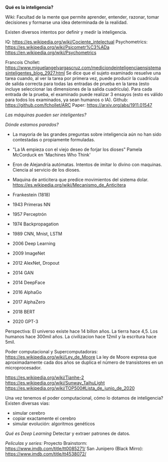 **Qué es la inteligencia?**

Wiki: Facultad de la mente que permite aprender, entender, razonar, tomar decisiones y formarse una idea determinada de la realidad.

Existen diversos intentos por definir y medir la inteligencia.

IQ:
https://es.wikipedia.org/wiki/Cociente_intelectual
Psychometrics: 
https://es.wikipedia.org/wiki/Psicometr%C3%ADa
https://en.wikipedia.org/wiki/Psychometrics

Francois Chollet:
https://www.miguelangelvargascruz.com/mediciondeinteligenciaensistemasinteligentes_blog_2927.html
Se dice que el sujeto examinado resuelve una tarea cuando, al ver la tarea por primera vez, 
puede producir la cuadrícula de salida correcta para todas las entradas de prueba en la tarea 
(esto incluye seleccionar las dimensiones de la salida cuadrícula). 
Para cada entrada de la prueba, el examinado puede realizar 3 ensayos (esto es válido para todos los examinados, ya sean humanos o IA).
Github: https://github.com/fchollet/ARC
Paper: https://arxiv.org/abs/1911.01547

*Las máquinas pueden ser inteligentes?*

*Dónde estamos parados?*
- La mayoria de las grandes preguntas sobre inteligencia aún no han sido contestadas o propiamente formuladas.
- "La IA empieza con el viejo deseo de forjar los dioses" Pamela McCorduck en 'Machines Who Think'
- Eron de Alejandría autómatas. Intentos de imitar lo divino con  maquinas. Ciencia al servicio de los dioses.
- Maquina de anticitera que predice movimientos del sistema dolar.
https://es.wikipedia.org/wiki/Mecanismo_de_Anticitera

- Frankestein (1818)
- 1943 Primeras NN
- 1957 Perceptrón
- 1974 Backpropagation
- 1989 CNN, Mnist, LSTM
- 2006 Deep Learning 
- 2009 ImageNet
- 2012 AlexNet, Dropout
- 2014 GAN
- 2014 DeepFace
- 2016 AlphaGo
- 2017 AlphaZero
- 2018 BERT
- 2020 GPT-3

Perspectiva: El universo existe hace 14 billon años. La tierra hace 4,5. Los humanos hace 300mil años. La civilizacion hace 12mil y la escritura hace 5mil.

Poder computacional y Supercomputadoras:
https://es.wikipedia.org/wiki/Ley_de_Moore
La ley de Moore expresa que aproximadamente cada dos años se duplica el número de transistores en un microprocesador.

https://es.wikipedia.org/wiki/Tianhe-2
https://es.wikipedia.org/wiki/Sunway_TaihuLight
https://es.wikipedia.org/wiki/TOP500#Lista_de_junio_de_2020

Una vez tenemos el poder computacional, cómo lo dotamos de inteligencia? 
Existen diversas vias:
- simular cerebro
- copiar exactamente el cerebro
- simular evolución: algoritmos genéticos


*Qué es Deep Learning* 
Detectar y extraer patrones de datos.

*Películas y series:*
Proyecto Brainstorm: https://www.imdb.com/title/tt0085271/
San Junipero (Black Mirro): https://www.imdb.com/title/tt4538072/
